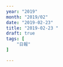 ```yaml
---
year: "2019"
month: "2019/02"
date: "2019-02-23"
title: "2019-02-23 "
draft: true
tags: [
    "日報"
]

---
```


